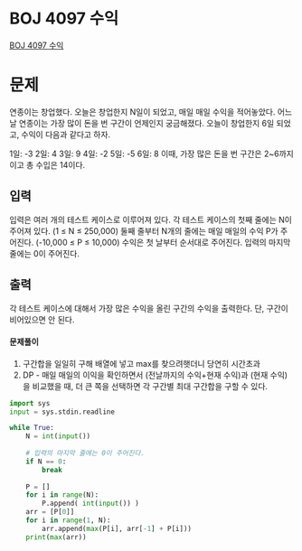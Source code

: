 # BOJ 4097 수익
[BOJ 4097 수익](https://www.acmicpc.net/problem/4097)

# 문제
연종이는 창업했다. 오늘은 창업한지 N일이 되었고, 매일 매일 수익을 적어놓았다.
어느 날 연종이는 가장 많이 돈을 번 구간이 언제인지 궁금해졌다.
오늘이 창업한지 6일 되었고, 수익이 다음과 같다고 하자.

1일: -3
2일: 4
3일: 9
4일: -2
5일: -5
6일: 8
이때, 가장 많은 돈을 번 구간은 2~6까지이고 총 수입은 14이다.

## 입력
입력은 여러 개의 테스트 케이스로 이루어져 있다. 각 테스트 케이스의 첫째 줄에는 N이 주어져 있다. (1 ≤ N ≤ 250,000) 둘째 줄부터 N개의 줄에는 매일 매일의 수익 P가 주어진다. (-10,000 ≤ P ≤ 10,000) 수익은 첫 날부터 순서대로 주어진다. 입력의 마지막 줄에는 0이 주어진다.

## 출력
각 테스트 케이스에 대해서 가장 많은 수익을 올린 구간의 수익을 출력한다. 단, 구간이 비어있으면 안 된다.

#### 문제풀이
1. 구간합을 일일히 구해 배열에 넣고 max를 찾으려햇더니 당연히 시간초과
2. DP - 매일 매일의 이익을 확인하면서 (전날까지의 수익+현재 수익)과 (현재 수익)을 비교했을 때, 더 큰 쪽을 선택하면 각 구간별 최대 구간합을 구할 수 있다. 

```python
import sys
input = sys.stdin.readline

while True:
    N = int(input())
    
    # 입력의 마지막 줄에는 0이 주어진다.
    if N == 0:
        break
    
    P = []
    for i in range(N):
        P.append( int(input()) )
    arr = [P[0]]
    for i in range(1, N):
        arr.append(max(P[i], arr[-1] + P[i]))
    print(max(arr))
```